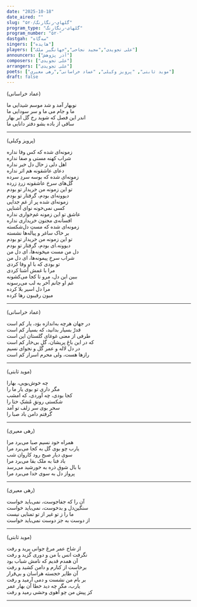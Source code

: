 ```yaml
---
date: "2025-10-18"
date_aired: ""
slug: "گلهای-رنگارنگ/۵۲۰"
program_type: "گلهای-رنگارنگ"
program_number: "۵۲۰"
dastgah: "سه‌گاه"
singers: ["هایده"]
players: ["علی تجویدی","مجید نجاحی","جهانگیر ملک"]
announcers: ["آذر پژوهش"]
composers: ["علی تجویدی"]
arrangers: ["علی تجویدی"]
poets: ["موید ثابتی", "پرویز وکیلی", "عماد خراسانی","رهی معیری"]
draft: false
---
```


(عماد خراسانی)

نوبهار آمد و شد موسم شیدایی ما  
ما و جام می ما و سر سودایی ما  
اندر این فصل که شوید رخ گل ابر بهار  
ساقی از باده بشو دفتر دانایی ما  

---

(پرویز وکیلی)

زمونه‌ای شده که کس وفا نداره  
شراب کهنه مستی و صفا نداره  
اهل دلی ز حال دل خبر نداره  
دعای عاشقونه هم اثر نداره  
زمونه‌ای شده که بوسه سردِ سرده  
گل‌های سرخ عاشقونه زردِ زرده  
تو این زمونه من خریدار تو بودم  
دیوونه‌ای بودم، گرفتار تو بودم  
زمونه‌ای شده پر از غم جدایی  
کسی نمی‌خونه نوای آشنایی  
عاشق تو این زمونه غم‌خواری نداره  
افسانه‌ی مجنون خریداری نداره  
زمونه‌ای شده که مستِ دل‌شکسته  
بر خاک ساغر و پیاله‌ها نشسته  
تو این زمونه من خریدار تو بودم  
دیوونه.ای بودم، گرفتار تو بودم  
دل من مست میخونه‌ها، ای دل من  
شراب سرخِ پیمونه‌ها، ای دل من  
تو بودی که با او وفا کردی  
مرا با غمش آشنا کردی  
ببین این دل، مرو تا کجا می‌کشونه  
غم او جانم آخر به لب می‌رسونه  
مرا دل اسیر بلا کرده  
میون رقیبون رها کرده  

---

(عماد خراسانی)

در جهان هرچه به‌اندازه بوَد، یار کم است  
قدرْ بسیار بدانید، که بسیار کم است  
طرفی از معنی غوغای گلستان این است  
که در این باغِ پریشان، گلِ بی‌خار کم است  
در دل لاله و عمر گل و نجوای نسیم  
رازها هست، ولی محرم اسرار کم است  

---

(موید ثابتی)

چه خوش‌بویی، بهارا  
مگر داری تو بوی یار ما را  
کجا بودی، چه آوردی، که امشب  
شکستی رونقِ مُشکِ ختا را  
سحر بوی سر زلف تو آمد  
گرفتم دامن باد صبا را  

---

(رهی معیری)

همراه خود نسیم صبا می‌برد مرا  
یارب چو بوی گل به کجا می‌برد مرا  
سوی دیار صبح رود کاروان شب  
باد فنا به ملک بقا می‌برد مرا  
با بال شوق ذره به خورشید می‌رسد  
پرواز دل به سوی خدا می‌برد مرا  

---

(رهی معیری)

آن را که جفاجوست، نمی‌باید خواست  
سنگین‌دل و بدخوست، نمی‌باید خواست  
ما را ز تو غیر از تو تمنایی نیست  
از دوست به جز دوست نمی‌باید خواست  

---

(موید ثابتی)

از شاخ عمر مرغ جوانی پرید و رفت  
نگرفت انس با من و دوری گزید و رفت  
آن همدم قدیم که نامش شباب بود  
برخاست از کنارم و دامن کشید و رفت  
آن طایر خجسته هراسان و بی‌قرار  
بر بام من نشست و دمی آرمید و رفت  
یارب، مگر چه دید خطا آن بهار عمر  
کز پیش من چو آهوی وحشی رمید و رفت

---
